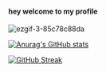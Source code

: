 <h4>hey welcome to my profile</h4>


![ezgif-3-85c78c88da](https://user-images.githubusercontent.com/65282316/223702913-a6dfc967-7149-47bb-a74c-a210b1042ffe.gif)

[![Anurag's GitHub stats](https://github-readme-stats.vercel.app/api?username=KnoyanMitsu&show_icons=true&theme=dracula)]([https://github.com/anuraghazra/github-readme-stats](https://github.com/KnoyanMitsu))

[![GitHub Streak](https://github-readme-streak-stats.herokuapp.com?user=KnoyanMitsu&theme=dracula)](https://git.io/streak-stats)
<!--
**KnoyanMitsu/KnoyanMitsu** is a ✨ _special_ ✨ repository because its `README.md` (this file) appears on your GitHub profile.

Here are some ideas to get you started:

- 🔭 I’m currently working on ...
- 🌱 I’m currently learning ...
- 👯 I’m looking to collaborate on ...
- 🤔 I’m looking for help with ...
- 💬 Ask me about ...
- 📫 How to reach me: ...
- 😄 Pronouns: ...
- ⚡ Fun fact: ...
-->
